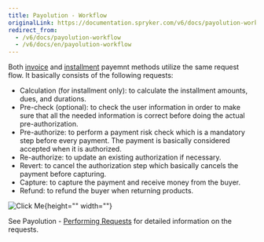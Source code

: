 ```yaml
---
title: Payolution - Workflow
originalLink: https://documentation.spryker.com/v6/docs/payolution-workflow
redirect_from:
  - /v6/docs/payolution-workflow
  - /v6/docs/en/payolution-workflow
---
```


Both [invoice](https://documentation.spryker.com/docs/payolution-invoice) and [installment](https://documentation.spryker.com/docs/payolution-installment) payemnt methods utilize the same request flow. It basically consists of the following requests:

* Calculation (for installment only): to calculate the installment amounts, dues, and durations.
* Pre-check (optional): to check the user information in order to make sure that all the needed information is correct before doing the actual pre-authorization.
* Pre-authorize: to perform a payment risk check which is a mandatory step before every payment. The payment is basically considered accepted when it is authorized.
* Re-authorize: to update an existing authorization if necessary.
* Revert: to cancel the authorization step which basically cancels the payment before capturing.
* Capture: to capture the payment and receive money from the buyer.
* Refund: to refund the buyer when returning products.

![Click Me](https://spryker.s3.eu-central-1.amazonaws.com/docs/Technology+Partners/Payment+Partners/Payolution/payolution-workflow.png){height="" width=""} 

See Payolution - [Performing Requests](https://documentation.spryker.com/docs/payolution-requests) for detailed information on the requests.
